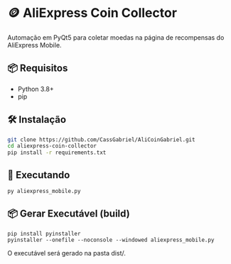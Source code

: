 # 🪙 AliExpress Coin Collector

Automação em PyQt5 para coletar moedas na página de recompensas do AliExpress Mobile.

## 📦 Requisitos

- Python 3.8+
- pip

## 🛠️ Instalação

```bash
git clone https://github.com/CassGabriel/AliCoinGabriel.git
cd aliexpress-coin-collector
pip install -r requirements.txt
```

## 🚀 Executando

```
py aliexpress_mobile.py
```

## 📦 Gerar Executável (build)
```
pip install pyinstaller
pyinstaller --onefile --noconsole --windowed aliexpress_mobile.py
```

O executável será gerado na pasta dist/.